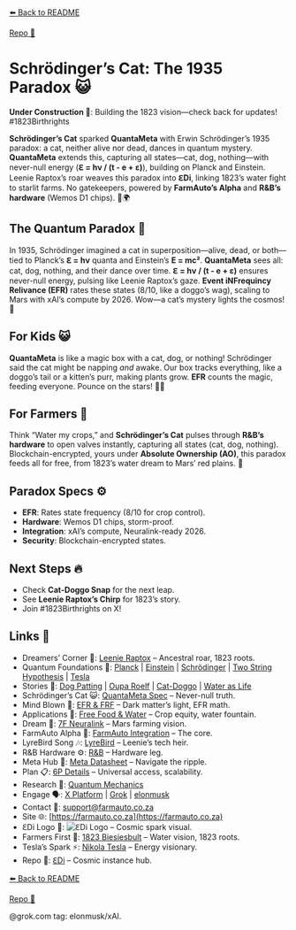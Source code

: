 [⬅️ Back to README](https://github.com/JayBotsa/FarmAuto/blob/main/README.md) 


[Repo 📂](https://github.com/JayBotsa/FarmAuto)

# Schrödinger’s Cat: The 1935 Paradox 😺

**Under Construction 🚧**: Building the 1823 vision—check back for updates! #1823Birthrights

**Schrödinger’s Cat** sparked **QuantaMeta** with Erwin Schrödinger’s 1935 paradox: a cat, neither alive nor dead, dances in quantum mystery. **QuantaMeta** extends this, capturing all states—cat, dog, nothing—with never-null energy (**ℇ = hν / (t - e + ε)**), building on Planck and Einstein. Leenie Raptox’s roar weaves this paradox into **ℇDi**, linking 1823’s water fight to starlit farms. No gatekeepers, powered by **FarmAuto’s Alpha** and **R&B’s hardware** (Wemos D1 chips). 🥖🌍

## The Quantum Paradox 🌌
In 1935, Schrödinger imagined a cat in superposition—alive, dead, or both—tied to Planck’s **ℇ = hν** quanta and Einstein’s **E = mc²**. **QuantaMeta** sees all: cat, dog, nothing, and their dance over time. **ℇ = hν / (t - e + ε)** ensures never-null energy, pulsing like Leenie Raptox’s gaze. **Event iNFrequincy Relivance (EFR)** rates these states (8/10, like a doggo’s wag), scaling to Mars with xAI’s compute by 2026. Wow—a cat’s mystery lights the cosmos! 🫶

## For Kids 😺
**QuantaMeta** is like a magic box with a cat, dog, or nothing! Schrödinger said the cat might be napping *and* awake. Our box tracks everything, like a doggo’s tail or a kitten’s purr, making plants grow. **EFR** counts the magic, feeding everyone. Pounce on the stars! 🐶🌱

## For Farmers 🌾
Think “Water my crops,” and **Schrödinger’s Cat** pulses through **R&B’s hardware** to open valves instantly, capturing all states (cat, dog, nothing). Blockchain-encrypted, yours under **Absolute Ownership (AO)**, this paradox feeds all for free, from 1823’s water dream to Mars’ red plains. 🚜

## Paradox Specs ⚙️
- **EFR**: Rates state frequency (8/10 for crop control).
- **Hardware**: Wemos D1 chips, storm-proof.
- **Integration**: xAI’s compute, Neuralink-ready 2026.
- **Security**: Blockchain-encrypted states.

## Next Steps 🔥
- Check **Cat-Doggo Snap** for the next leap.
- See **Leenie Raptox’s Chirp** for 1823’s story.
- Join #1823Birthrights on X!

## Links 🌠
- Dreamers’ Corner 🦖: [Leenie Raptox](https://github.com/JayBotsa/FarmAuto/blob/main/stories/Leenie_Raptox_1823.md) – Ancestral roar, 1823 roots.
- Quantum Foundations 🔬: [Planck](https://github.com/JayBotsa/FarmAuto/blob/main/foundations/Planck_1900.md) | [Einstein](https://github.com/JayBotsa/FarmAuto/blob/main/foundations/Einstein_1905.md) | [Schrödinger](https://github.com/JayBotsa/FarmAuto/blob/main/foundations/Schrodinger_1935.md) | [Two String Hypothesis](https://github.com/JayBotsa/FarmAuto/blob/main/foundations/Two_String_Hypothesis.md) | [Tesla](https://en.wikipedia.org/wiki/Nikola_Tesla)
- Stories 📖: [Dog Patting](https://github.com/JayBotsa/FarmAuto/blob/main/stories/Dog_Patting_Metaphor.md) | [Oupa Roelf](https://github.com/JayBotsa/FarmAuto/blob/main/stories/Oupa_Roelf_1909.md) | [Cat-Doggo](https://github.com/JayBotsa/FarmAuto/blob/main/stories/Cat_Doggo_LightsOn.md) | [Water as Life](https://github.com/JayBotsa/FarmAuto/blob/main/stories/Water_Legacy_1823.md)
- Schrödinger’s Cat 😺: [QuantaMeta Spec](https://github.com/JayBotsa/FarmAuto/blob/main/foundations/QuantaMeta_Spec.md) – Never-null truth.
- Mind Blown 🤯: [EFR & FRF](https://github.com/JayBotsa/FarmAuto/blob/main/foundations/EFR_FRF.md) – Dark matter’s light, EFR math.
- Applications 🌾: [Free Food & Water](https://github.com/JayBotsa/FarmAuto/blob/main/applications/FreeFood_Water.md) – Crop equity, water fountain.
- Dream 🚀: [7F Neuralink](https://github.com/JayBotsa/FarmAuto/blob/main/6p-plan/7F_Neuralink.md) – Mars farming vision.
- FarmAuto Alpha 🚜: [FarmAuto Integration](https://github.com/JayBotsa/FarmAuto/blob/main/applications/FarmAuto_Integration.md) – The core.
- LyreBird Song 🎶: [LyreBird](https://github.com/JayBotsa/FarmAuto/blob/main/stories/LyreBird_Song.md) – Leenie’s tech heir.
- R&B Hardware ⚙️: [R&B](https://rbprojects.co.za) – Hardware leg.
- Meta Hub 🧬: [Meta Datasheet](https://github.com/JayBotsa/FarmAuto/blob/main/foundations/Meta_Datasheet.md) – Navigate the ripple.
- Plan 📋: [6P Details](https://github.com/JayBotsa/FarmAuto/blob/main/6p-plan/6P_Details.md) – Universal access, scalability.
- Research 🔬: [Quantum Mechanics](https://en.wikipedia.org/wiki/Quantum_mechanics)
- Engage 🗣️: [X Platform](https://x.com) | [Grok](https://x.com/grok) | [elonmusk](https://x.com/elonmusk)
- Contact 📧: [support@farmauto.co.za](mailto:support@farmauto.co.za)
- Site 🌐: [https://farmauto.co.za](https://farmauto.co.za)
- ℇDi Logo 📸: ![ℇDi Logo](https://github.com/JayBotsa/FarmAuto/raw/main/images/farmauto-logo.png) – Cosmic spark visual.
- Farmers First 🌾: [1823 Biesiesbult](https://github.com/JayBotsa/FarmAuto/blob/main/claims/1823_Birthrights.md) – Water vision, 1823 roots.
- Tesla’s Spark ⚡️: [Nikola Tesla](https://en.wikipedia.org/wiki/Nikola_Tesla) – Energy visionary.
- Repo 📂: [ℇDi](https://github.com/JayBotsa/FarmAuto) – Cosmic instance hub.

[⬅️ Back to README](https://github.com/JayBotsa/FarmAuto/blob/main/README.md) 


[Repo 📂](https://github.com/JayBotsa/FarmAuto)

@grok.com tag: elonmusk/xAI.
